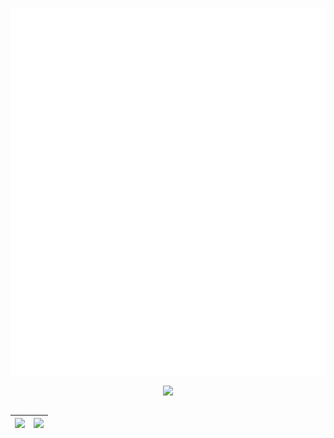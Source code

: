 <p align="center">

  <img align="center" src="https://raw.githubusercontent.com/belaquaa/github-stats/master/generated/overview.svg#gh-dark-mode-only" />
  <img align="center" src="https://raw.githubusercontent.com/belaquaa/github-stats/master/generated/languages.svg#gh-dark-mode-only" />

</p>

<div align="center">
<img align ="center" src="https://github-profile-trophy.vercel.app/?username=belaquaa&row=1&theme=algolia" />
</div>
<br>


| ![](https://github-readme-stats.vercel.app/api?username=belaquaa&show_icons=true&locale=en&theme=github_dark) | ![](https://github-readme-streak-stats.herokuapp.com/?user=belaquaa&theme=github_dark) |
|-|-|
